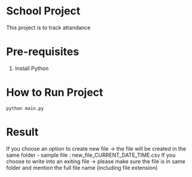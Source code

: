 # School Project
This project is to track attandance

# Pre-requisites
1. Install Python

# How to Run Project
```
python main.py
```

# Result
If you choose an option to create new file -> the file will be created in the same folder - sample file : new_file_CURRENT_DATE_TIME.csv
If you choose to write into an exiting file -> please make sure the file is in same folder and mention the full file name (including file extension)